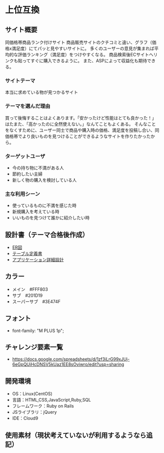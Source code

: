 # 上位互換

## サイト概要
同価格帯商品ランク付けサイト
商品販売サイトのクチコミと違い、グラフ（価格x満足度）にてパッと見やすいサイトに。
多くのユーザーの意見が集まれば平均的な評価ランキング（満足度）をつけやすくなる。
商品検索後ECサイトへリンクも貼ってすぐに購入できるように。
また、ASPによって収益化も期待できる。

### サイトテーマ
本当に求めている物が見つかるサイト

### テーマを選んだ理由
買って後悔することはよくあります。「安かったけど性能はとても良かった！」はたまた、「高かったのに全然使えない。」なんてこともよくある。
そんなことをなくすために、ユーザー同士で商品や購入時の価格、満足度を投稿し合い、同価格帯でより良いものを見つけることができるようなサイトを作りたかったから。

### ターゲットユーザ
- 今の持ち物に不満がある人
- 節約したい主婦
- 新しく物の購入を検討している人

### 主な利用シーン
- 使っているものに不満を感じた時
- 新規購入を考えている時
- いいものを見つけて誰かに紹介したい時

## 設計書（テーマ合格後作成）
- [ER図](https://drive.google.com/file/d/1HZldMj0OLRbSZSHevbTFHhoArZF7Rl0w/view?usp=sharing)
- [テーブル定義書](https://docs.google.com/spreadsheets/d/19BEv5GkJVLNu_pis4__6ZHV-sytStTGhhHJ7wPKihHs/edit?usp=sharing)
- [アプリケーション詳細設計](https://docs.google.com/spreadsheets/d/1FBgLcdZ0LU6JVQXf0qCswS6-6ZOYyuCdThckANCiWnQ/edit?usp=sharing)

## カラー
- メイン　#FFF803
- サブ　#201D19
- スーパーサブ　#3E474F

## フォント
- font-family: "M PLUS 1p";

## チャレンジ要素一覧
- https://docs.google.com/spreadsheets/d/1zf3iLrG99xJUj-6eGpQUiHcDNSV5kUaz1EE8sOviwro/edit?usp=sharing

## 開発環境
- OS：Linux(CentOS)
- 言語：HTML,CSS,JavaScript,Ruby,SQL
- フレームワーク：Ruby on Rails
- JSライブラリ：jQuery
- IDE：Cloud9

## 使用素材（現状考えていないが利用するようなら追記）
